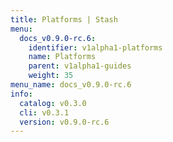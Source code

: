 ```yaml
---
title: Platforms | Stash
menu:
  docs_v0.9.0-rc.6:
    identifier: v1alpha1-platforms
    name: Platforms
    parent: v1alpha1-guides
    weight: 35
menu_name: docs_v0.9.0-rc.6
info:
  catalog: v0.3.0
  cli: v0.3.1
  version: v0.9.0-rc.6
---
```


